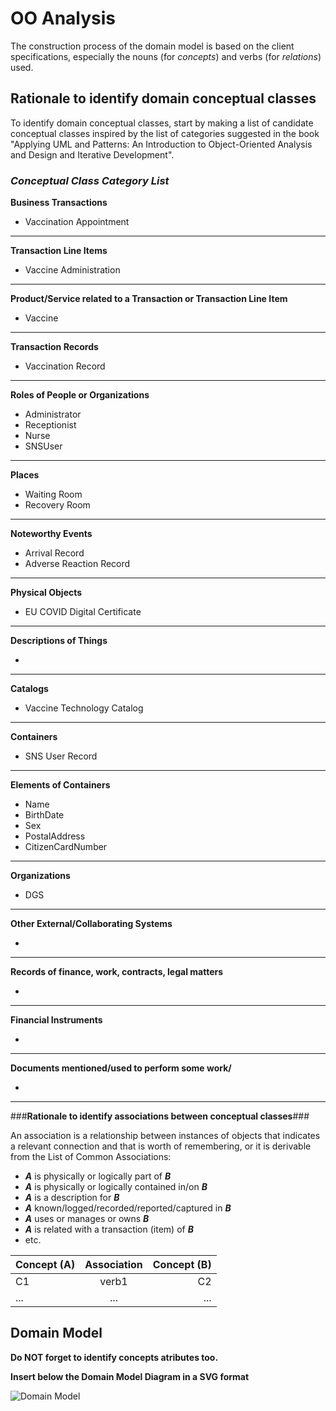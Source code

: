 # OO Analysis #

The construction process of the domain model is based on the client specifications, especially the nouns (for _concepts_) and verbs (for _relations_) used.

## Rationale to identify domain conceptual classes ##
To identify domain conceptual classes, start by making a list of candidate conceptual classes inspired by the list of categories suggested in the book "Applying UML and Patterns: An Introduction to Object-Oriented Analysis and Design and Iterative Development".


### _Conceptual Class Category List_ ###

**Business Transactions**

*   Vaccination Appointment

---

**Transaction Line Items**

*    Vaccine Administration

---

**Product/Service related to a Transaction or Transaction Line Item**

*   Vaccine

---


**Transaction Records**

*   Vaccination Record

---  


**Roles of People or Organizations**

*    Administrator
*    Receptionist
*    Nurse
*    SNSUser


---


**Places**

*   Waiting Room
*   Recovery Room

---

**Noteworthy Events**

*    Arrival Record
*    Adverse Reaction Record

---


**Physical Objects**

* EU COVID Digital Certificate

---


**Descriptions of Things**

*


---


**Catalogs**

*   Vaccine Technology Catalog

---


**Containers**

*    SNS User Record

---


**Elements of Containers**

*    Name
*    BirthDate
*    Sex
*    PostalAddress
*    CitizenCardNumber

---


**Organizations**

*   DGS

---

**Other External/Collaborating Systems**

*


---


**Records of finance, work, contracts, legal matters**

*

---


**Financial Instruments**

*

---


**Documents mentioned/used to perform some work/**

*
---



###**Rationale to identify associations between conceptual classes**###

An association is a relationship between instances of objects that indicates a relevant connection and that is worth of remembering, or it is derivable from the List of Common Associations:

+ **_A_** is physically or logically part of **_B_**
+ **_A_** is physically or logically contained in/on **_B_**
+ **_A_** is a description for **_B_**
+ **_A_** known/logged/recorded/reported/captured in **_B_**
+ **_A_** uses or manages or owns **_B_**
+ **_A_** is related with a transaction (item) of **_B_**
+ etc.



| Concept (A) 		|  Association   	|  Concept (B) |
|----------	   		|:-------------:		|------:       |
| C1  	| verb1    		 	| C2  |
| ...  	| ...    		 	| ...  |



## Domain Model

**Do NOT forget to identify concepts atributes too.**

**Insert below the Domain Model Diagram in a SVG format**

![Domain Model](domain-model.svg)
